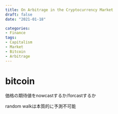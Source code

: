 ```yaml
---
title: On Arbitrage in the Cryptocurrency Market
draft: false
date: "2021-01-18"

categories:
- Finance
tags:
- Capitalism
- Market
- Bitcoin
- Arbitrage
---
```


# bitcoin

価格の期待値をnowcastするか/forcastするか

random walkは本質的に予測不可能

